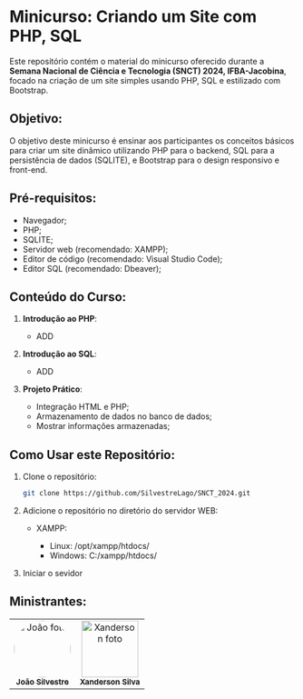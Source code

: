 # Minicurso: Criando um Site com PHP, SQL

Este repositório contém o material do minicurso oferecido durante a **Semana Nacional de Ciência e Tecnologia (SNCT) 2024, IFBA-Jacobina**, focado na criação de um site simples usando PHP, SQL e  estilizado com Bootstrap.

## Objetivo:

O objetivo deste minicurso é ensinar aos participantes os conceitos básicos para criar um site dinâmico utilizando PHP para o backend, SQL para a persistência de dados (SQLITE), e Bootstrap para o design responsivo e front-end.

## Pré-requisitos:

- Navegador;
- PHP;
- SQLITE;
- Servidor web (recomendado: XAMPP);
- Editor de código (recomendado: Visual Studio Code);
- Editor SQL (recomendado: Dbeaver);

## Conteúdo do Curso:

1. **Introdução ao PHP**:
    - ADD

2. **Introdução ao SQL**:
    - ADD

3. **Projeto Prático**:
    - Integração HTML e PHP;
    - Armazenamento de dados no banco de dados;
    - Mostrar informações armazenadas;

## Como Usar este Repositório:

1. Clone o repositório:
   ```bash
   git clone https://github.com/SilvestreLago/SNCT_2024.git

2. Adicione o repositório no diretório do servidor WEB:

    - XAMPP: 
        
        - Linux: /opt/xampp/htdocs/
        - Windows: C:/xampp/htdocs/

3. Iniciar o sevidor

## Ministrantes:
<table>
  <tr>
    <td align="center">
      <a href="https://github.com/SilvestreLago">
        <img src="https://avatars.githubusercontent.com/u/87388202?s=400&u=5cff68f423f0179ea01e5c6ab14c16bc9f798a31&v=4" width="100px;" style='border-radius: 100px;' alt="João foto"/><br>
        <sub>
          <b>João Silvestre</b>
        </sub>
      </a>
    </td>
    <td align="center">
      <a href="https://github.com/XandersonSilva">
        <img src="https://avatars.githubusercontent.com/u/107277411?v=4" width="100px;" alt="Xanderson foto"/><br>
        <sub>
          <b>Xanderson Silva</b>
        </sub>
      </a>
    </td>
  </tr>
</table>